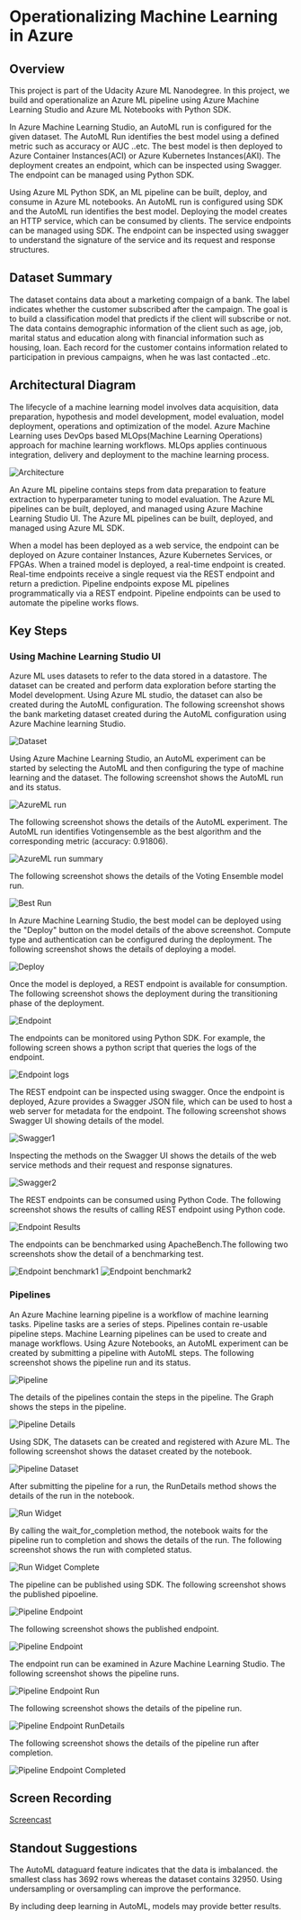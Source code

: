 # Operationalizing Machine Learning in Azure
## Overview
This project is part of the Udacity Azure ML Nanodegree. In this project, we build and operationalize an Azure ML pipeline using Azure Machine Learning Studio and Azure ML Notebooks with Python SDK. 

In Azure Machine Learning Studio, an AutoML run is configured for the given dataset. The AutoML Run identifies the best model using a defined metric such as accuracy or AUC ..etc. The best model is then deployed to Azure Container Instances(ACI) or Azure Kubernetes Instances(AKI). The deployment creates an endpoint, which can be inspected using Swagger. The endpoint can be managed using Python SDK. 

Using Azure ML Python SDK, an ML pipeline can be built, deploy, and consume in Azure ML notebooks. An AutoML run is configured using SDK and the AutoML run identifies the best model. Deploying the model creates an HTTP service, which can be consumed by clients. The service endpoints can be managed using SDK. The endpoint can be inspected using swagger to understand the signature of the service and its request and response structures.

## Dataset Summary
The dataset contains data about a marketing compaign of a bank. The label indicates whether the customer subscribed after the campaign. The goal is to build a classification model that predicts if the client will subscribe or not.  The data contains demographic information of the client such as age, job, marital status and education along with financial information such as housing, loan. Each record for the customer contains information related to participation in previous campaigns, when he was last contacted ..etc.

## Architectural Diagram
The lifecycle of a machine learning model involves data acquisition, data preparation, hypothesis and model development, model evaluation, model deployment, operations and optimization of the model. Azure Machine Learning uses DevOps based MLOps(Machine Learning Operations) approach for machine learning workflows. MLOps applies continuous integration, delivery and deployment to the machine learning process. 

![Architecture](starter_files/azureml2_arch.png)

An Azure ML pipeline contains steps from data preparation to feature extraction to hyperparameter tuning to model evaluation. The Azure ML pipelines can be built, deployed, and managed using Azure Machine Learning Studio UI. The Azure ML pipelines can be built, deployed, and managed using Azure ML SDK.

When a model has been deployed as a web service, the endpoint can be deployed on Azure container Instances, Azure Kubernetes Services, or FPGAs. When a trained model is deployed, a real-time endpoint is created. Real-time endpoints receive a single request via the REST endpoint and return a prediction. Pipeline endpoints expose ML pipelines programmatically via a REST endpoint. Pipeline endpoints can be used to automate the pipeline works flows. 

## Key Steps
### Using Machine Learning Studio UI

Azure ML uses datasets to refer to the data stored in a datastore. The dataset can be created and perform data exploration before starting the Model development. Using Azure ML studio, the dataset can also be created during the AutoML configuration. The following screenshot shows the bank marketing dataset created during the AutoML configuration using Azure Machine learning Studio.

![Dataset](starter_files/azureml2_dataset.png)

Using Azure Machine Learning Studio, an AutoML experiment can be started by selecting the AutoML and then configuring the type of machine learning and the dataset. The following screenshot shows the AutoML run and its status.

![AzureML run](starter_files/azureml2_run.png)

The following screenshot shows the details of the AutoML experiment. The AutoML run identifies Votingensemble as the best algorithm and the corresponding metric (accuracy: 0.91806). 

![AzureML run summary](starter_files/azureml2_run_summary.png)

The following screenshot shows the details of the Voting Ensemble model run.

![Best Run](starter_files/azureml2_bestrun.png)

In Azure Machine Learning Studio, the best model can be deployed using the "Deploy" button on the model details of the above screenshot. Compute type and authentication can be configured during the deployment. The following screenshot shows the details of deploying a model.

![Deploy](starter_files/azureml2_deploy.png)

Once the model is deployed, a REST endpoint is available for consumption. The following screenshot shows the deployment during the transitioning phase of the deployment.

![Endpoint](starter_files/azureml2_endpoint.png)

The endpoints can be monitored using Python SDK. For example, the following screen shows a python script that queries the logs of the endpoint. 

![Endpoint logs](starter_files/azureml2_endpoint_logs.png)

The REST endpoint can be inspected using swagger. Once the endpoint is deployed, Azure provides a Swagger JSON file, which can be used to host a web server for metadata for the endpoint. The following screenshot shows Swagger UI showing details of the model.

![Swagger1](starter_files/azureml2_endpoint_swagger1.png)

Inspecting the methods on the Swagger UI shows the details of the web service methods and their request and response signatures.

![Swagger2](starter_files/azureml2_endpoint_swagger2.png)

The REST endpoints can be consumed using Python Code. The following screenshot shows the results of calling REST endpoint using Python code.

![Endpoint Results](starter_files/azureml2_endpoint_results.png)

The endpoints can be benchmarked using ApacheBench.The following two screenshots show the detail of a benchmarking test.

![Endpoint benchmark1](starter_files/azureml2_endpoint_benchmark1.png)
![Endpoint benchmark2](starter_files/azureml2_endpoint_benchmark2.png)

### Pipelines
An Azure Machine learning pipeline is a workflow of machine learning tasks. Pipeline tasks are a series of steps. Pipelines contain re-usable pipeline steps. Machine Learning pipelines can be used to create and manage workflows. Using Azure Notebooks, an AutoML experiment can be created by submitting a pipeline with AutoML steps. The following screenshot shows the pipeline run and its status.

![Pipeline](starter_files/azureml2_nb_pipelines.PNG)

The details of the pipelines contain the steps in the pipeline. The Graph shows the steps in the pipeline.

![Pipeline Details](starter_files/azureml2_nb_pipeline_details.png)

Using SDK, The datasets can be created and registered with Azure ML. The following screenshot shows the dataset created by the notebook.

![Pipeline Dataset](starter_files/azureml2_nb_dataset.png)

After submitting the pipeline for a run, the RunDetails method shows the details of the run in the notebook.

![Run Widget](starter_files/azureml2_nb_runwidget.png)

By calling the wait_for_completion method, the notebook waits for the pipeline run to completion and shows the details of the run. The following screenshot shows the run with completed status.

![Run Widget Complete](starter_files/azureml2_nb_runwidget_complete.png)

The pipeline can be published using SDK. The following screenshot shows the published pipoeline.

![Pipeline Endpoint](starter_files/azureml2_nb_pipeline.png)

The following screenshot shows the published endpoint.

![Pipeline Endpoint](starter_files/azureml2_nb_endpoint.png)

The endpoint run can be examined in Azure Machine Learning Studio. The following screenshot shows the pipeline runs.

![Pipeline Endpoint Run](starter_files/azureml2_nb_endpoint_run.png)

The following screenshot shows the details of the pipeline run.

![Pipeline Endpoint RunDetails](starter_files/azureml2_nb_endpoint_rundetails.png)

The following screenshot shows the details of the pipeline run after completion.

![Pipeline Endpoint Completed](starter_files/azureml2_nb_endpoint_completed.png)

## Screen Recording
[Screencast](https://drive.google.com/file/d/1X9JslMAEKfLaEHGxLFgfzSk5bZplCSfd/view?usp=sharing)


## Standout Suggestions
The AutoML dataguard feature indicates that the data is imbalanced. the smallest class has 3692 rows whereas the dataset contains 32950. Using undersampling or oversampling can improve the performance.

By including deep learning in AutoML, models may provide better results.

